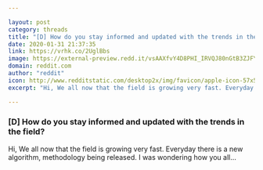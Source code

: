 ```yaml
---

layout: post
category: threads
title: "[D] How do you stay informed and updated with the trends in the field?"
date: 2020-01-31 21:37:35
link: https://vrhk.co/2UglBbs
image: https://external-preview.redd.it/vsAAXfvY4D8PHI_IRVQJ80nGtB3ZJFYydv02lX_XtZM.jpg?width=1041&height=545.02617801&auto=webp&s=2d267eabc8033d0a80e87cae94447cc8b5134f10
domain: reddit.com
author: "reddit"
icon: http://www.redditstatic.com/desktop2x/img/favicon/apple-icon-57x57.png
excerpt: "Hi, We all now that the field is growing very fast. Everyday there is a new algorithm, methodology being released. I was wondering how you all..."

---
```


### [D] How do you stay informed and updated with the trends in the field?

Hi, We all now that the field is growing very fast. Everyday there is a new algorithm, methodology being released. I was wondering how you all...